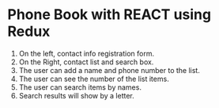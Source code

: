# Phone Book with REACT using Redux

1. On the left, contact info registration form.
2. On the Right, contact list and search box.
3. The user can add a name and phone number to the list.
4. The user can see the number of the list items.
5. The user can search items by names.
6. Search results will show by a letter.
